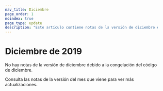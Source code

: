 ```yaml
---
nav_title: Diciembre
page_order: 1
noindex: true
page_type: update
description: "Este artículo contiene notas de la versión de diciembre de 2019."
---
```

# Diciembre de 2019

No hay notas de la versión de diciembre debido a la congelación del código de diciembre. 

Consulta las notas de la versión del mes que viene para ver más actualizaciones.